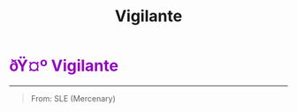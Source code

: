 ﻿---
lang: en-US
title: Vigilante
prev:
next:
---

# <font color="#9304c1">ðŸ¤º <b>Vigilante</b></font> <Badge text="Killing" type="tip" vertical="middle"/>
---

> From: SLE (Mercenary)
